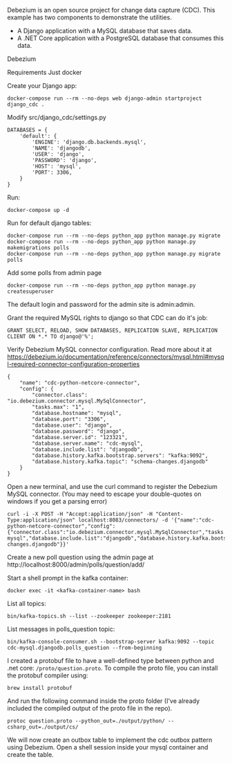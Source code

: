 Debezium is an open source project for change data capture (CDC).
This example has two components to demonstrate the utilities.
- A Django application with a MySQL database that saves data.
- A .NET Core application with a PostgreSQL database that consumes this data.

Debezium

Requirements
Just docker


Create your Django app:

    docker-compose run --rm --no-deps web django-admin startproject django_cdc .

Modify src/django_cdc/settings.py

    DATABASES = {
        'default': {
            'ENGINE': 'django.db.backends.mysql',
            'NAME': 'djangodb',
            'USER': 'django',
            'PASSWORD': 'django',
            'HOST': 'mysql',
            'PORT': 3306,
        }
    }

Run:

    docker-compose up -d

Run for default django tables:

    docker-compose run --rm --no-deps python_app python manage.py migrate
    docker-compose run --rm --no-deps python_app python manage.py makemigrations polls
    docker-compose run --rm --no-deps python_app python manage.py migrate polls

Add some polls from admin page

    docker-compose run --rm --no-deps python_app python manage.py createsuperuser

The default login and password for the admin site is admin:admin.

Grant the required MySQL rights to django so that CDC can do it's job:

    GRANT SELECT, RELOAD, SHOW DATABASES, REPLICATION SLAVE, REPLICATION CLIENT ON *.* TO django@'%';

Verify Debezium MySQL connector configuration. Read more about it at https://debezium.io/documentation/reference/connectors/mysql.html#mysql-required-connector-configuration-properties

    {
        "name": "cdc-python-netcore-connector",
        "config": {
            "connector.class": "io.debezium.connector.mysql.MySqlConnector",
            "tasks.max": "1",
            "database.hostname": "mysql",
            "database.port": "3306",
            "database.user": "django",
            "database.password": "django",
            "database.server.id": "123321",
            "database.server.name": "cdc-mysql",
            "database.include.list": "djangodb",
            "database.history.kafka.bootstrap.servers": "kafka:9092",
            "database.history.kafka.topic": "schema-changes.djangodb"
        }
    }

Open a new terminal, and use the curl command to register the Debezium MySQL connector. (You may need to escape your double-quotes on windows if you get a parsing error)

    curl -i -X POST -H "Accept:application/json" -H "Content-Type:application/json" localhost:8083/connectors/ -d '{"name":"cdc-python-netcore-connector","config":{"connector.class":"io.debezium.connector.mysql.MySqlConnector","tasks.max":"1","database.hostname":"mysql","database.port":"3306","database.user":"django","database.password":"django","database.server.id":"123321","database.server.name":"cdc-mysql","database.include.list":"djangodb","database.history.kafka.bootstrap.servers":"kafka:9092","database.history.kafka.topic":"schema-changes.djangodb"}}'

Create a new poll question using the admin page at http://localhost:8000/admin/polls/question/add/

Start a shell prompt in the kafka container:

    docker exec -it <kafka-container-name> bash

List all topics:

    bin/kafka-topics.sh --list --zookeeper zookeeper:2181

List messages in polls_question topic:

    bin/kafka-console-consumer.sh --bootstrap-server kafka:9092 --topic cdc-mysql.djangodb.polls_question --from-beginning

I created a protobuf file to have a well-defined type between python and .net core: `/proto/question.proto`. To compile the proto file, you can install the protobuf compiler using:

    brew install protobuf

And run the following command inside the proto folder (I've already included the compiled output of the proto file in the repo).

    protoc question.proto --python_out=./output/python/ --csharp_out=./output/cs/

We will now create an outbox table to implement the cdc outbox pattern using Debezium. Open a shell session inside your mysql container and create the table.

    